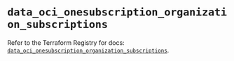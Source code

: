 # `data_oci_onesubscription_organization_subscriptions`

Refer to the Terraform Registry for docs: [`data_oci_onesubscription_organization_subscriptions`](https://registry.terraform.io/providers/hashicorp/oci/7.19.0/docs/data-sources/onesubscription_organization_subscriptions).
